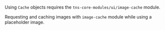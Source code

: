 Using `Cache` objects requires the `tns-core-modules/ui/image-cache` module.
<snippet id='image-cache-require'/>
<snippet id='image-cache-require-ts'/>

Requesting and caching images with `image-cache` module while using a placeholder image.
<snippet id='image-cache-code'/>
<snippet id='image-cache-code-ts'/>
<snippet id='image-cache-basics-html'/>